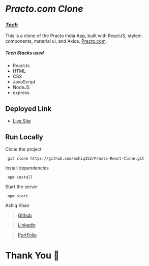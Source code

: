 # **_Practo.com Clone_**

### _<u>Tech</u>_

This is a clone of the Practo India App, built with ReactJS, styled-components, material ui, and Axios.  <a href="https://www.Practo.com" target="_blank">Practo.com</a>.

<div style='page-break-after: always'></div>

##### Tech Stacks used

- ReactJs
- HTML
- CSS
- JavaScript
- NodeJS
- express

<div style='page-break-after: always'></div>

## Deployed Link

 - [Live Site](https://practo-pranavdalvi9.vercel.app/)
 
<div style='page-break-after: always'></div>

## Run Locally

Clone the project

```http
 git clone https://github.com/ashiq352/Practo-React-Clone.git
```

Install dependencies

```http
 npm install
```

Start the server

```http
 npm start
```


<div style='page-break-after: always'></div>


Ashiq Khan

> <a href="https://github.com/ashiq352" target="_blank">Github</a>

> <a href="https://www.linkedin.com/in/ashiq-khan-412709222" target="_blank">Linkedin</a>

> <a href="https://www.linkedin.com/in/ashiq-khan-412709222" target="_blank">PortFolio</a>




# Thank You :sparkling_heart:
